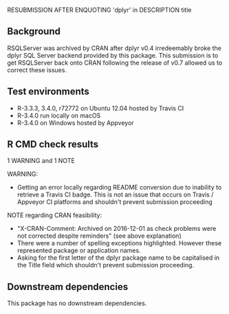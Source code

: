 
RESUBMISSION AFTER ENQUOTING 'dplyr' in DESCRIPTION title

## Background

RSQLServer was archived by CRAN after dplyr v0.4 irredeemably broke the dplyr SQL Server backend provided by this package. This submission is to get RSQLServer back onto CRAN following the release of v0.7 allowed us to correct these issues.

## Test environments

* R-3.3.3, 3.4.0, r72772 on Ubuntu 12.04 hosted by Travis CI
* R-3.4.0 run locally on macOS 
* R-3.4.0 on Windows hosted by Appveyor

## R CMD check results

1 WARNING and 1 NOTE

WARNING:

* Getting an error locally regarding README conversion due to inability to retrieve a Travis CI badge. This is not an issue that occurs on Travis / Appveyor CI platforms and shouldn't prevent submission proceeding

NOTE regarding CRAN feasibility:

* "X-CRAN-Comment: Archived on 2016-12-01 as check problems were not corrected despite reminders" (see above explanation)
* There were a number of spelling exceptions highlighted. However these represented package or application names.
* Asking for the first letter of the dplyr package name to be capitalised in the Title field which shouldn't prevent submission proceeding.


## Downstream dependencies

This package has no downstream dependencies.
